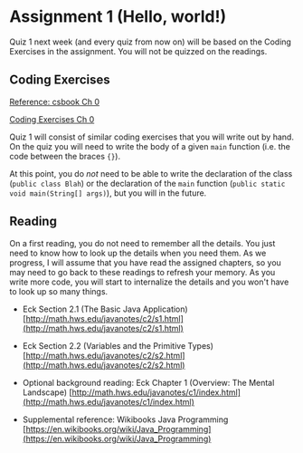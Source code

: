 # Assignment 1 (Hello, world!)

Quiz 1 next week (and every quiz from now on) will be based on the Coding
Exercises in the assignment.  You will not be quizzed on the readings.  

## Coding Exercises

[Reference: csbook Ch 0](https://dkessner.github.io/csbook/java/hello-world.html)

[Coding Exercises Ch 0](https://dkessner.github.io/csbook/java/coding-exercises-hello.html)

Quiz 1 will consist of similar coding exercises that you will write out by
hand.  On the quiz you will need to write the body of a given `main` function
(i.e. the code between the braces `{}`).  

At this point, you do _not_ need to be able to write the declaration of
the class (`public class Blah`) or the declaration of the `main` function
(`public static void main(String[] args)`), but you will in the future.

## Reading

On a first reading, you do not need to remember all the details.  You just
need to know how to look up the details when you need them.  As we progress,
I will assume that you have read the assigned chapters, so you may need to go
back to these readings to refresh your memory.  As you write more code, you
will start to internalize the details and you won't have to look up so many
things.


* Eck Section 2.1 (The Basic Java Application)
    [http://math.hws.edu/javanotes/c2/s1.html](http://math.hws.edu/javanotes/c2/s1.html)

* Eck Section 2.2 (Variables and the Primitive Types)
    [http://math.hws.edu/javanotes/c2/s2.html](http://math.hws.edu/javanotes/c2/s2.html)

* Optional background reading: Eck Chapter 1 (Overview: The Mental Landscape)
    [http://math.hws.edu/javanotes/c1/index.html](http://math.hws.edu/javanotes/c1/index.html)

* Supplemental reference: Wikibooks Java Programming
    [https://en.wikibooks.org/wiki/Java_Programming](https://en.wikibooks.org/wiki/Java_Programming)


